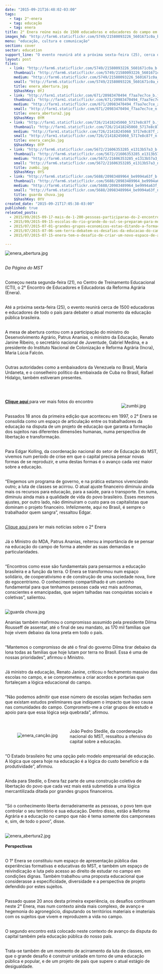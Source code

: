 ```yaml
---
date: "2015-09-21T16:48:02-03:00"
tags:
  - tag: 2°-enera
  - tag: educação
  - tag: enera
title: 2° Enera reúne mais de 1500 educadoras e educadores do campo em Goiás
images_hd: "http://farm6.staticflickr.com/5749/21580093226_5601671c0a_b.jpg"
menu: "educação, cultura e comunicação"
section: cover
sector: education
support_line: "O evento reunirá até a próxima sexta-feira (25), cerca de 1500 educadoras e educadoras de todo o pais para debater o atual momento da educação pública brasileira."
layout: post
files:
  - link: "http://farm6.staticflickr.com/5749/21580093226_5601671c0a_b.jpg"
    thumbnail: "http://farm6.staticflickr.com/5749/21580093226_5601671c0a_t.jpg"
    medium: "http://farm6.staticflickr.com/5749/21580093226_5601671c0a_z.jpg"
    small: "http://farm6.staticflickr.com/5749/21580093226_5601671c0a_n.jpg"
    title: enera_abertura.jpg
    $$hashKey: 0YJ
  - link: "http://farm1.staticflickr.com/671/20983470494_f7aa7ec7ce_b.jpg"
    thumbnail: "http://farm1.staticflickr.com/671/20983470494_f7aa7ec7ce_t.jpg"
    medium: "http://farm1.staticflickr.com/671/20983470494_f7aa7ec7ce_z.jpg"
    small: "http://farm1.staticflickr.com/671/20983470494_f7aa7ec7ce_n.jpg"
    title: enera_abertura2.jpg
    $$hashKey: 0YM
  - link: "http://farm1.staticflickr.com/726/21418245060_5717e8c87f_b.jpg"
    thumbnail: "http://farm1.staticflickr.com/726/21418245060_5717e8c87f_t.jpg"
    medium: "http://farm1.staticflickr.com/726/21418245060_5717e8c87f_z.jpg"
    small: "http://farm1.staticflickr.com/726/21418245060_5717e8c87f_n.jpg"
    title: enera_canção.jpg
    $$hashKey: 0YP
  - link: "http://farm6.staticflickr.com/5672/21606353285_e1313b57a3_b.jpg"
    thumbnail: "http://farm6.staticflickr.com/5672/21606353285_e1313b57a3_t.jpg"
    medium: "http://farm6.staticflickr.com/5672/21606353285_e1313b57a3_z.jpg"
    small: "http://farm6.staticflickr.com/5672/21606353285_e1313b57a3_n.jpg"
    title: zumbi.jpg
    $$hashKey: 0YS
  - link: "http://farm6.staticflickr.com/5688/20983489964_be9994a63f_b.jpg"
    thumbnail: "http://farm6.staticflickr.com/5688/20983489964_be9994a63f_t.jpg"
    medium: "http://farm6.staticflickr.com/5688/20983489964_be9994a63f_z.jpg"
    small: "http://farm6.staticflickr.com/5688/20983489964_be9994a63f_n.jpg"
    title: guarda chuva.jpg
    $$hashKey: 0YV
created_date: "2015-09-21T17:05:38-03:00"
published: true
releated_posts:
  - 2015/09/2015-09-17-mais-de-1-200-pessoas-participarao-do-2-encontro-nacional-de-educadores-da-reforma-agraria.md
  - 2015/09/2015-09-15-escolas-do-rio-grande-do-sul-se-preparam-para-mostrar-experiencias-no-2-enera.md
  - 2015/07/2015-07-01-grandes-grupos-economicos-estao-ditando-a-formacao-de-criancas-e-jovens-brasileiros.md
  - 2015/07/2015-07-06-sem-terra-debatem-os-desafios-da-educacao-do-campo-na-bahia.md
  - 2015/07/2015-07-15-enera-tem-o-desafio-de-criar-um-novo-espaco-de-articulacao-entre-os-trabalhadores-da-educacao.md

---
```

<p><img alt="enera_abertura.jpg" src="http://farm6.staticflickr.com/5749/21580093226_5601671c0a_b.jpg" /></p>

<p><br />
<em>Da P&aacute;gina do MST</em></p>

<p><br />
Come&ccedil;ou nesta segunda-feira (21), no Centro de Treinamento Educacional (CTI), o 2&deg; Encontro de Educadores e Educadoras da Reforma Agr&aacute;ria (Enera).</p>

<p><br />
At&eacute; a pr&oacute;xima sexta-feira (25), o evento reunir&aacute; cerca de 1500 educadoras e educadores de todo o pa&iacute;s para debater o atual momento da educa&ccedil;&atilde;o p&uacute;blica brasileira.</p>

<p><br />
A mesa de abertura contou com a participa&ccedil;&atilde;o do ministro do Desenvolvimento Agr&aacute;rio, Patrus Ananias, o ministro da Educa&ccedil;&atilde;o, Renato Janine Ribeiro, o secret&aacute;rio nacional de Juventude, Gabriel Medina, e a presidente do Instituto Nacional de Coloniza&ccedil;&atilde;o e Reforma Agr&aacute;ria (Incra), Maria L&uacute;cia Falc&oacute;n.</p>

<p><br />
Outras autoridades como a embaixadora da Venezuela no Brasil, Maria Urdaneta, e o conselheiro pol&iacute;tico da embaixada de Cuba no Brasil, Rafael Hidalgo, tamb&eacute;m estiveram presentes.</p>

<p><br />
&nbsp;</p>

<figure class="image" style="float:right"><img alt="zumbi.jpg" src="http://farm6.staticflickr.com/5672/21606353285_e1313b57a3_b.jpg" />
<figcaption></figcaption>
</figure>

<p><strong><a href="https://www.flickr.com/photos/mstoficial/sets/72157658505211339" target="_blank">Clique aqui </a></strong>para ver mais fotos do encontro&nbsp;</p>

<p><br />
Passados 18 anos da primeira edi&ccedil;&atilde;o que aconteceu em 1997, o 2&deg; Enera se consolida como um espa&ccedil;o de articula&ccedil;&atilde;o entre os trabalhadores da educa&ccedil;&atilde;o na disputa de um projeto de educa&ccedil;&atilde;o que garanta a forma&ccedil;&atilde;o dos sujeitos nas diferentes dimens&otilde;es humanas, numa perspectiva de liberta&ccedil;&atilde;o e transforma&ccedil;&atilde;o.</p>

<p><br />
Para Edgar Kolling, da coordena&ccedil;&atilde;o nacional do setor de Educa&ccedil;&atilde;o do MST, vivemos num per&iacute;odo de crise em que o capital precisa pensar novas formas de se reproduzir, e uma destas formas &eacute; o avan&ccedil;o cada vez maior sobre a educa&ccedil;&atilde;o.</p>

<p><br />
&ldquo;Elegemos um programa de governo, e na pr&aacute;tica estamos vivenciando outro; a luta de classes se acirrou. O atual ajuste financeiro diminuiu ainda mais os recursos para educa&ccedil;&atilde;o, para a sa&uacute;de, para o transporte. Em suma, diminuiu ainda mais a qualidade de vida do povo brasileiro. Esses mesmos ajustes, por outro lado, n&atilde;o diminu&iacute;ram o custo para os capitalistas que dominam o projeto financeiro. Infelizmente, aqui no Brasil, &eacute; sempre o trabalhador quem sangra&rdquo;, ressaltou Edgar.</p>

<p><br />
<a href="http://www.mst.org.br/2015/08/17/mais-de-1-200-participantes-debatem-a-educacao-publica-brasileira.html" target="_blank">Clique aqui </a>para ler mais not&iacute;cias sobre o 2&deg; Enera</p>

<p><br />
J&aacute; o Ministro do MDA, Patrus Ananias, reiterou a import&acirc;ncia de se pensar na educa&ccedil;&atilde;o do campo de forma a atender as suas demandas e particularidades.</p>

<p><br />
&ldquo;Encontros como esse s&atilde;o fundamentais para pensarmos a educa&ccedil;&atilde;o brasileira e a fun&ccedil;&atilde;o da terra. O Enera se transformou num espa&ccedil;o solid&aacute;rio, de cooperativismo e de constru&ccedil;&atilde;o de uma sociedade nova, livre do egocentrismo. O conhecimento compartilhado &eacute; um caminho fundamental para que tenhamos pessoas cada vez mais aut&ocirc;nomas, conscientes e emancipadas, que sejam talhadas nas conquistas sociais e coletivas&rdquo;, salientou.<br />
&nbsp;</p>

<p><img alt="guarda chuva.jpg" src="http://farm6.staticflickr.com/5688/20983489964_be9994a63f_b.jpg" /><br />
<br />
Ananias tamb&eacute;m reafirmou o compromisso assumido pela presidente Dilma Rousseff de assentar, at&eacute; o final de seu mandato, as 170 mil fam&iacute;lias que hoje vivem debaixo da lona preta em todo o pa&iacute;s.</p>

<p><br />
&ldquo;Mantemos o compromisso de at&eacute; o final do governo Dilma tirar debaixo da lona todas as fam&iacute;lias que hoje lutam por terra no Brasil. Essa &eacute; uma de nossas prioridades&rdquo;, afirmou o Ministro.</p>

<p><br />
J&aacute; ministro da educa&ccedil;&atilde;o, Renato Janine, criticou o fechamento massivo das escolas no campo, e se comprometeu a criar acordos e portarias que fortale&ccedil;am a l&oacute;gica educacional do campo.</p>

<p><br />
&ldquo;N&atilde;o podemos admitir que esse n&uacute;mero de escolas sejam fechadas sem que existam estudos preliminares que indiquem o impacto que isso causa nas comunidades do campo. Comprometo-me a criar grupos de estudo e apoio para que essa l&oacute;gica seja quebrada&rdquo;, afirmou.</p>

<p>&nbsp;</p>

<figure class="image" style="float:left"><img alt="enera_canção.jpg" src="http://farm1.staticflickr.com/726/21418245060_5717e8c87f_b.jpg" />
<figcaption></figcaption>
</figure>

<p>Jo&atilde;o Pedro Stedile, da coordena&ccedil;&atilde;o nacional do MST, ressaltou a ofensiva do capital sobre a educa&ccedil;&atilde;o.</p>

<p><br />
&ldquo;O Estado brasileiro fez uma op&ccedil;&atilde;o pelo modelo empresarial de educa&ccedil;&atilde;o. A l&oacute;gica que opera hoje na educa&ccedil;&atilde;o &eacute; a l&oacute;gica do custo benef&iacute;cio e da produtividade&rdquo;, afirmou.</p>

<p><br />
Ainda para Stedile, o Enera faz parte de uma constru&ccedil;&atilde;o coletiva de liberta&ccedil;&atilde;o do povo que cada vez mais est&aacute; submetida a uma l&oacute;gica mercantilizada ditada por grandes grupos financeiros.</p>

<p><br />
&ldquo;S&oacute; o conhecimento liberta derradeiramente as pessoas, o povo tem que controlar o seu territ&oacute;rio e sua educa&ccedil;&atilde;o. Dentro disso, est&atilde;o a Reforma Agr&aacute;ria e a educa&ccedil;&atilde;o no campo que n&atilde;o &eacute; tema somente dos camponeses e, sim, de todo o povo&rdquo;, disse.<br />
&nbsp;</p>

<p><img alt="enera_abertura2.jpg" src="http://farm1.staticflickr.com/671/20983470494_f7aa7ec7ce_b.jpg" /><br />
<br />
<strong>Perspectivas</strong></p>

<p><br />
O 1&deg; Enera se constituiu num espa&ccedil;o de apresenta&ccedil;&atilde;o p&uacute;blica das experi&ecirc;ncias formativas e educativas do MST, e tamb&eacute;m um espa&ccedil;o de reivindica&ccedil;&atilde;o e luta pelo acesso ao direito de estudar no campo em condi&ccedil;&otilde;es dignas. Tamb&eacute;m trabalhou uma proposta educacional que considerasse a especificidade, diversidade e a perspectiva de projeto defendido por estes sujeitos.</p>

<p><br />
Passado quase 20 anos desta primeira experi&ecirc;ncia, os desafios continuam neste 2&deg; Enera, mas num contexto ainda mais complexo, de avan&ccedil;o e hegemonia do agroneg&oacute;cio, disputando os territ&oacute;rios materiais e imateriais com os sujeitos que vivem e reproduzem a vida no campo.</p>

<p><br />
O segundo encontro est&aacute; colocado neste contexto de avan&ccedil;o da disputa do capital tamb&eacute;m pela educa&ccedil;&atilde;o p&uacute;blica do nosso pa&iacute;s.</p>

<p><br />
Trata-se tamb&eacute;m de um momento de acirramento da luta de classes, em que o grande desafio &eacute; construir unidade em torno de uma educa&ccedil;&atilde;o p&uacute;blica e popular, e de um projeto de pa&iacute;s que supere o atual est&aacute;gio de desigualdade.</p>
